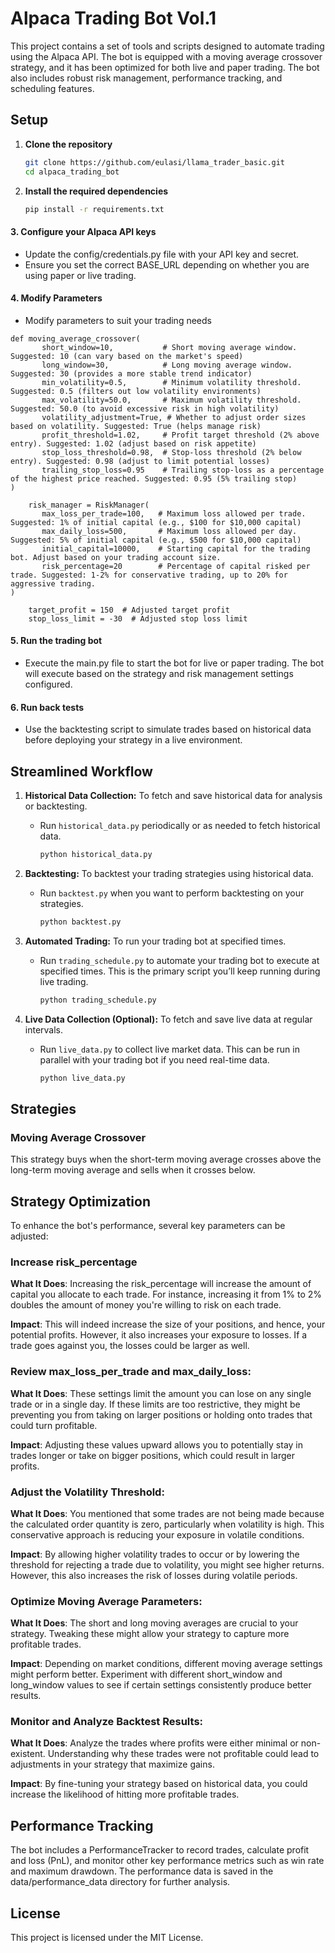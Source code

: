 # Alpaca Trading Bot Vol.1

This project contains a set of tools and scripts designed to automate trading using the Alpaca API. The bot is equipped
with a moving average crossover strategy, and it has been optimized for both live and paper trading. The bot also
includes robust risk management, performance tracking, and scheduling features.

## Setup

1. **Clone the repository**
   ```bash
   git clone https://github.com/eulasi/llama_trader_basic.git
   cd alpaca_trading_bot
   ```

2. **Install the required dependencies**
   ```bash
   pip install -r requirements.txt
   ```
#### 3. **Configure your Alpaca API keys**
   - Update the config/credentials.py file with your API key and secret.
   - Ensure you set the correct BASE_URL depending on whether you are using paper or live trading.

#### 4. **Modify Parameters**
   - Modify parameters to suit your trading needs
   ```shell
   def moving_average_crossover(
          short_window=10,           # Short moving average window. Suggested: 10 (can vary based on the market's speed)
          long_window=30,            # Long moving average window. Suggested: 30 (provides a more stable trend indicator)
          min_volatility=0.5,        # Minimum volatility threshold. Suggested: 0.5 (filters out low volatility environments)
          max_volatility=50.0,       # Maximum volatility threshold. Suggested: 50.0 (to avoid excessive risk in high volatility)
          volatility_adjustment=True, # Whether to adjust order sizes based on volatility. Suggested: True (helps manage risk)
          profit_threshold=1.02,     # Profit target threshold (2% above entry). Suggested: 1.02 (adjust based on risk appetite)
          stop_loss_threshold=0.98,  # Stop-loss threshold (2% below entry). Suggested: 0.98 (adjust to limit potential losses)
          trailing_stop_loss=0.95    # Trailing stop-loss as a percentage of the highest price reached. Suggested: 0.95 (5% trailing stop)
   )
     
       risk_manager = RiskManager(
          max_loss_per_trade=100,   # Maximum loss allowed per trade. Suggested: 1% of initial capital (e.g., $100 for $10,000 capital)
          max_daily_loss=500,       # Maximum loss allowed per day. Suggested: 5% of initial capital (e.g., $500 for $10,000 capital)
          initial_capital=10000,    # Starting capital for the trading bot. Adjust based on your trading account size.
          risk_percentage=20        # Percentage of capital risked per trade. Suggested: 1-2% for conservative trading, up to 20% for aggressive trading.
   )
     
       target_profit = 150  # Adjusted target profit
       stop_loss_limit = -30  # Adjusted stop loss limit

   ```

#### 5. **Run the trading bot**
   - Execute the main.py file to start the bot for live or paper trading. The bot will execute based on the strategy and risk management settings configured.

#### 6. **Run back tests**
   - Use the backtesting script to simulate trades based on historical data before deploying your strategy in a live environment.

## Streamlined Workflow

1. **Historical Data Collection:** To fetch and save historical data for analysis or backtesting.
    - Run `historical_data.py` periodically or as needed to fetch historical data.
      ```sh
      python historical_data.py
      ```

2. **Backtesting:** To backtest your trading strategies using historical data.
    - Run `backtest.py` when you want to perform backtesting on your strategies.
      ```sh
      python backtest.py
      ```

3. **Automated Trading:** To run your trading bot at specified times.
    - Run `trading_schedule.py` to automate your trading bot to execute at specified times. This is the primary script
      you’ll keep running during live trading.
      ```sh
      python trading_schedule.py
      ```

4. **Live Data Collection (Optional):** To fetch and save live data at regular intervals.
    - Run `live_data.py` to collect live market data. This can be run in parallel with your trading bot if you need
      real-time data.
      ```sh
      python live_data.py
      ```

## Strategies

### Moving Average Crossover

This strategy buys when the short-term moving average crosses above the long-term moving average and sells when it
crosses below.

## Strategy Optimization
To enhance the bot's performance, several key parameters can be adjusted:

### Increase risk_percentage

**What It Does**: Increasing the risk_percentage will increase the amount of capital you allocate to each trade. For
instance, increasing it from 1% to 2% doubles the amount of money you're willing to risk on each trade.

**Impact**: This will indeed increase the size of your positions, and hence, your potential profits. However, it also
increases your exposure to losses. If a trade goes against you, the losses could be larger as well.

### Review max_loss_per_trade and max_daily_loss:

**What It Does**: These settings limit the amount you can lose on any single trade or in a single day. If these limits
are too restrictive, they might be preventing you from taking on larger positions or holding onto trades that could
turn profitable.

**Impact**: Adjusting these values upward allows you to potentially stay in trades longer or take on bigger positions,
which could result in larger profits.

### Adjust the Volatility Threshold:

**What It Does**: You mentioned that some trades are not being made because the calculated order quantity is zero,
particularly when volatility is high. This conservative approach is reducing your exposure in volatile conditions.

**Impact**: By allowing higher volatility trades to occur or by lowering the threshold for rejecting a trade due to
volatility, you might see higher returns. However, this also increases the risk of losses during volatile periods.

### Optimize Moving Average Parameters:

**What It Does**: The short and long moving averages are crucial to your strategy. Tweaking these might allow your
strategy to capture more profitable trades.

**Impact**: Depending on market conditions, different moving average settings might perform better. Experiment with
different short_window and long_window values to see if certain settings consistently produce better results.

### Monitor and Analyze Backtest Results:

**What It Does**: Analyze the trades where profits were either minimal or non-existent. Understanding why these trades
were not profitable could lead to adjustments in your strategy that maximize gains.

**Impact**: By fine-tuning your strategy based on historical data, you could increase the likelihood of hitting more
profitable trades.

## Performance Tracking
The bot includes a PerformanceTracker to record trades, calculate profit and loss (PnL), and monitor other key performance metrics such as win rate and maximum drawdown. The performance data is saved in the data/performance_data directory for further analysis.

## License

This project is licensed under the MIT License.